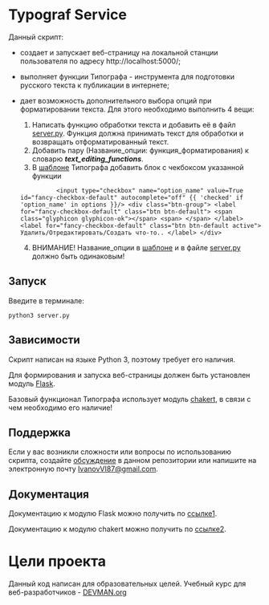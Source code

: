 # Typograf Service

Данный скрипт:
* создает и запускает веб-страницу на локальной станции пользователя по адресу http://localhost:5000/;
* выполняет функции Типографа - инструмента для подготовки русского текста к публикации в интернете;
* дает возможность дополнительного выбора опций при форматировании текста. Для этого необходимо выполнить 4 вещи:
    1. Написать функцию обработки текста и добавить её в файл [server.py][]. Функция должна принимать текст для обработки и возвращать отформатированный текст.
    2. Добавить пару (Название_опции: функция_форматирования) к словарю ***text_editing_functions***.
    3. В [шаблоне][] Типографа добавить блок с чекбоксом указанной функции

    `          <input type="checkbox" name="option_name" value=True id="fancy-checkbox-default" autocomplete="off" {{ 'checked' if 'option_name' in options }}/>
          <div class="btn-group">
            <label for="fancy-checkbox-default" class="btn btn-default">
              <span class="glyphicon glyphicon-ok"></span>
              <span> </span>
            </label>
            <label for="fancy-checkbox-default" class="btn btn-default active">
              Удалить/Отредактировать/Создать что-то..
            </label>
          </div>`

    4. ВНИМАНИЕ! Название_опции в [шаблоне][] и в файле [server.py][] должно быть одинаковым!


## Запуск

Введите в терминале:

    python3 server.py

## Зависимости

Скрипт написан на языке Python 3, поэтому требует его наличия.

Для формирования и запуска веб-страницы должен быть установлен модуль [Flask][].

Базовый функционал Типографа использует модуль [chakert][], в связи с чем необходимо его наличие!

## Поддержка

Если у вас возникли сложности или вопросы по использованию скрипта, создайте 
[обсуждение][] в данном репозитории или напишите на электронную почту 
<IvanovVI87@gmail.com>.

## Документация

Документацию к модулю Flask можно получить по [ссылке1][].

Документацию к модулю chakert можно получить по [ссылке2][].

# Цели проекта

Данный код написан для образовательных целей. Учебный курс для веб-разработчиков - [DEVMAN.org](https://devman.org)

[Flask]: https://pypi.python.org/pypi/Flask/0.12.2
[chakert]: https://pypi.python.org/pypi/chakert/0.2.1
[обсуждение]: https://github.com/santax666/23_typograf/issues
[ссылке1]: http://flask.pocoo.org/docs/0.11/quickstart/
[ссылке2]: https://github.com/Harut/chakert
[server.py]: ./server.py
[шаблоне]: ./templates/form.html
